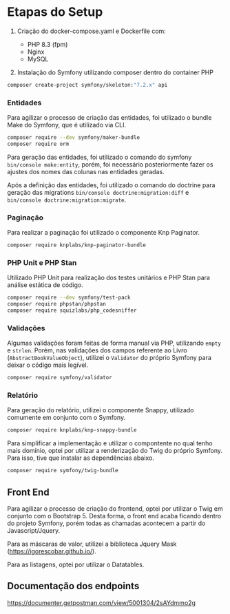 # Etapas do Setup

1. Criação do docker-compose.yaml e Dockerfile com:
    - PHP 8.3 (fpm)
    - Nginx
    - MySQL

2. Instalação do Symfony utilizando composer dentro do container PHP
```bash
composer create-project symfony/skeleton:"7.2.x" api
```
### Entidades

Para agilizar o processo de criação das entidades, foi utilizado o bundle Make do Symfony, que é utilizado via CLI.

```bash
composer require --dev symfony/maker-bundle
composer require orm
```

Para geração das entidades, foi utilizado o comando do symfony `bin/console make:entity`, porém, foi necessário posteriormente fazer os ajustes dos nomes das colunas nas entidades geradas.

Após a definição das entidades, foi utilizado o comando do doctrine para geração das migrations `bin/console doctrine:migration:diff` e `bin/console doctrine:migration:migrate`.

### Paginação

Para realizar a paginação foi utilizado o componente Knp Paginator.
```bash
composer require knplabs/knp-paginator-bundle
```

### PHP Unit e PHP Stan
Utilizado PHP Unit para realização dos testes unitários e PHP Stan para análise estática de código.

```bash
composer require --dev symfony/test-pack
composer require phpstan/phpstan
composer require squizlabs/php_codesniffer
```
### Validações
Algumas validações foram feitas de forma manual via PHP, utilizando `empty` e `strlen`. Porém, nas validações dos campos referente ao Livro (`AbstractBookValueObject`), utilizei o `Validator` do próprio Symfony para deixar o código mais legível.

```bash
composer require symfony/validator
```

### Relatório
Para geração do relatório, utilizei o componente Snappy, utilizado comumente em conjunto com o Symfony.
```bash
composer require knplabs/knp-snappy-bundle
```

Para simplificar a implementação e utilizar o compontente no qual tenho mais domínio, optei por utilizar a renderização do Twig do próprio Symfony. Para isso, tive que instalar as dependências abaixo.

```bash
composer require symfony/twig-bundle
```

## Front End
Para agilizar o processo de criação do frontend, optei por utilizar o Twig em conjunto com o Bootstrap 5.
Desta forma, o front end acaba ficando dentro do projeto Symfony, porém todas as chamadas acontecem a partir do Javascript/Jquery.

Para as máscaras de valor, utilizei a biblioteca Jquery Mask (https://igorescobar.github.io/).

Para as listagens, optei por utilizar o Datatables.

## Documentação dos endpoints

https://documenter.getpostman.com/view/5001304/2sAYdmmo2g